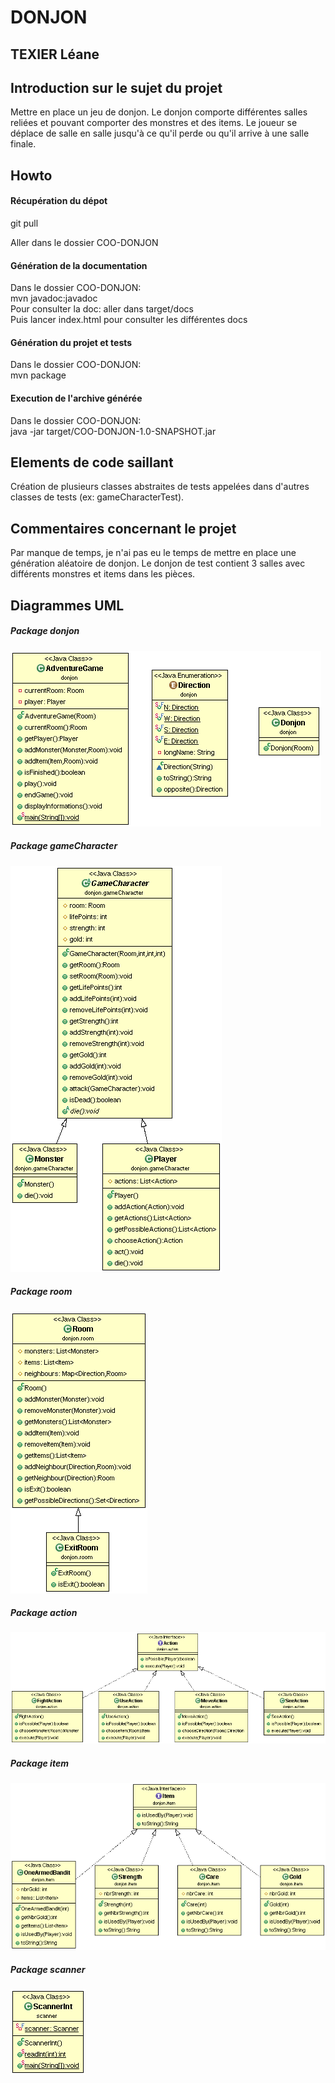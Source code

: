 # DONJON
## TEXIER Léane

## Introduction sur le sujet du projet
Mettre en place un jeu de donjon.
Le donjon comporte différentes salles reliées et pouvant comporter des monstres et des items.
Le joueur se déplace de salle en salle jusqu'à ce qu'il perde ou qu'il arrive à une salle finale.   

## Howto
#### Récupération du dépot   
git pull   
    
Aller dans le dossier COO-DONJON   

#### Génération de la documentation   
Dans le dossier COO-DONJON:   
mvn javadoc:javadoc    
Pour consulter la doc: aller dans target/docs   
Puis lancer index.html pour consulter les différentes docs  

#### Génération du projet et tests  
Dans le dossier COO-DONJON:   
mvn package  

#### Execution de l'archive générée  
Dans le dossier COO-DONJON:   
java -jar target/COO-DONJON-1.0-SNAPSHOT.jar   

## Elements de code saillant
Création de plusieurs classes abstraites de tests appelées dans d'autres classes de tests (ex: gameCharacterTest).   

## Commentaires concernant le projet
Par manque de temps, je n'ai pas eu le temps de mettre en place une génération aléatoire de donjon.
Le donjon de test contient 3 salles avec différents monstres et items dans les pièces.  
  
## Diagrammes UML
##### Package donjon
![UML donjon](./UML/donjon.gif)
##### Package gameCharacter
![UML gameCaharcter](./UML/gameCharacter.gif)
##### Package room
![UML room](./UML/room.gif)
##### Package action
![UML action](./UML/action.gif)
##### Package item
![UML item](./UML/item.gif)
##### Package scanner
![UML scanner](./UML/scanner.gif)
